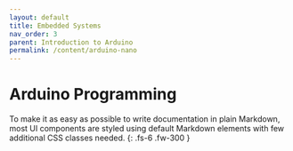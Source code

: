 ```yaml
---
layout: default
title: Embedded Systems
nav_order: 3
parent: Introduction to Arduino
permalink: /content/arduino-nano
---
```


# Arduino Programming

To make it as easy as possible to write documentation in plain Markdown, most UI components are styled using default Markdown elements with few additional CSS classes needed.
{: .fs-6 .fw-300 }
